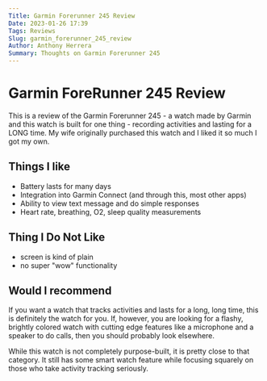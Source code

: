 ```yaml
---
Title: Garmin Forerunner 245 Review
Date: 2023-01-26 17:39
Tags: Reviews 
Slug: garmin_forerunner_245_review
Author: Anthony Herrera
Summary: Thoughts on Garmin Forerunner 245
---
```


# Garmin ForeRunner 245 Review

This is a review of the Garmin Forerunner 245 - a watch made by Garmin and this watch is built for one thing - recording
activities and  lasting for a LONG time. My wife originally purchased this watch and I liked it so much I got my own.

## Things I like

* Battery lasts for many days
* Integration into Garmin Connect (and through this, most other apps)
* Ability to view text message and do simple responses
* Heart rate, breathing, O2, sleep quality measurements

## Thing I Do Not Like

* screen is kind of plain
* no super "wow" functionality

## Would I recommend

If you want a watch that tracks activities and lasts for a long, long
time, this is definitely the watch for you. If, however, you are looking for a
flashy, brightly colored watch with cutting edge features like a microphone and a speaker to do calls, then you should probably look elsewhere.

While this watch is not completely purpose-built, it is pretty close to that category. It still has some smart watch feature while focusing squarely on those who take activity tracking seriously.
